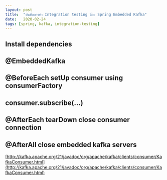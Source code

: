 ```yaml
---
layout: post
title:  "บันทึกการทำ Integration testing ด้วย Spring Embedded Kafka"
date:   2020-02-24
tags: [spring, kafka, integration-testing]
---
```


## Install dependencies

## @EmbeddedKafka

## @BeforeEach setUp consumer using consumerFactory

## consumer.subscribe(...)

## @AfterEach tearDown close consumer connection

## @AfterAll close embedded kafka servers

[http://kafka.apache.org/21/javadoc/org/apache/kafka/clients/consumer/KafkaConsumer.html](http://kafka.apache.org/21/javadoc/org/apache/kafka/clients/consumer/KafkaConsumer.html)